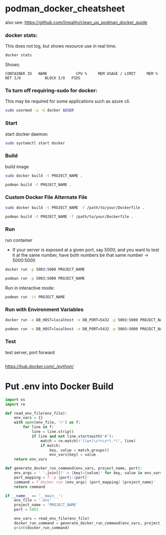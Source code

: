 # podman_docker_cheatsheet
also see: https://github.com/lineality/clean_up_podman_docker_guide



### docker stats:
This does not log, but shows resource use in real time.
```bash
docker stats
```
Shows:
```
CONTAINER ID   NAME             CPU %     MEM USAGE / LIMIT     MEM %     NET I/O           BLOCK I/O   PIDS
```

###	To turn off requiring-sudo for docker: 
This may be required for some applications such as azure cli.
```bash
sudo usermod -a -G docker $USER
```

### Start 
start docker daemon
```bash
sudo systemctl start docker
```

### Build
build image
```bash
sudo docker build -t PROJECT_NAME .
```
```bash
podman build -t PROJECT_NAME .
```

### Custom Docker File Alternate File
```bash
sudo docker build -t PROJECT_NAME -f /path/to/your/Dockerfile .
```
```bash
podman build -t PROJECT_NAME -f /path/to/your/Dockerfile .
```
### Run
run container
- If your server is exposed at a given port, say 5000, and you want to test it at the same number, have both numbers be that same number -> 5000:5000
```bash
docker run -p 5003:5000 PROJECT_NAME
```
```bash
podman run -p 5003:5000 PROJECT_NAME
```
Run in interactive mode:
```bash
podman run -it PROJECT_NAME
```

### Run with Environment Variables
```bash 
docker run -e DB_HOST=localhost -e DB_PORT=5432 -p 5003:5000 PROJECT_NAME
```
```bash
podman run -e DB_HOST=localhost -e DB_PORT=5432 -p 5003:5000 PROJECT_NAME
```

### Test
test server, port forward
```
```

https://hub.docker.com/_/python/

# Put .env into Docker Build
```python
import os
import re

def read_env_file(env_file):
    env_vars = {}
    with open(env_file, 'r') as f:
        for line in f:
            line = line.strip()
            if line and not line.startswith('#'):
                match = re.match(r'(\w+)\s*=\s*(.*)', line)
                if match:
                    key, value = match.groups()
                    env_vars[key] = value
    return env_vars

def generate_docker_run_command(env_vars, project_name, port):
    env_args = ' '.join([f'-e {key}={value}' for key, value in env_vars.items()])
    port_mapping = f'-p {port}:{port}'
    command = f'docker run {env_args} {port_mapping} {project_name}'
    return command

if __name__ == '__main__':
    env_file = '.env'
    project_name = 'PROJECT_NAME'
    port = 5002

    env_vars = read_env_file(env_file)
    docker_run_command = generate_docker_run_command(env_vars, project_name, port)
    print(docker_run_command)
```
